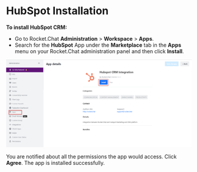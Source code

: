 # HubSpot Installation

**To install HubSpot CRM:**

* Go to Rocket.Chat **Administration** > **Workspace** > **Apps**.
* Search for the **HubSpot** App under the **Marketplace** tab in the **Apps** menu on your Rocket.Chat administration panel and then click **Install**.

![HubSpot Installation](<../../../../../.gitbook/assets/HubspotInstall (1).png>)

You are notified about all the permissions the app would access. Click **Agree**. The app is installed successfully.
